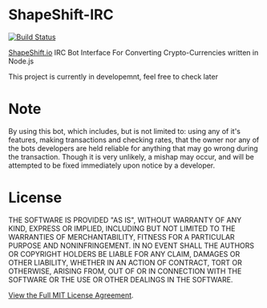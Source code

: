 # ShapeShift-IRC
[![Build Status](https://travis-ci.org/Apexton/ShapeShift-IRC.svg?branch=master)](https://travis-ci.org/AlphaT3ch/ShapeShift-IRC)

[ShapeShift.io](https://shapeshift.io/) IRC Bot Interface For Converting Crypto-Currencies written in Node.js

This project is currently in developemnt, feel free to check later

# Note
By using this bot, which includes, but is not limited to: using any of it's features, making transactions and checking rates, that the owner nor any of the bots developers are held reliable for anything that may go wrong during the transaction. Though it is very unlikely, a mishap may occur, and will be attempted to be fixed immediately upon notice by a developer.

# License
THE SOFTWARE IS PROVIDED "AS IS", WITHOUT WARRANTY OF ANY KIND, EXPRESS OR
IMPLIED, INCLUDING BUT NOT LIMITED TO THE WARRANTIES OF MERCHANTABILITY,
FITNESS FOR A PARTICULAR PURPOSE AND NONINFRINGEMENT. IN NO EVENT SHALL THE
AUTHORS OR COPYRIGHT HOLDERS BE LIABLE FOR ANY CLAIM, DAMAGES OR OTHER
LIABILITY, WHETHER IN AN ACTION OF CONTRACT, TORT OR OTHERWISE, ARISING FROM,
OUT OF OR IN CONNECTION WITH THE SOFTWARE OR THE USE OR OTHER DEALINGS IN THE
SOFTWARE.

[View the Full MIT License Agreement](https://github.com/AlphaT3ch/ShapeShift-IRC/blob/master/LICENSE).
